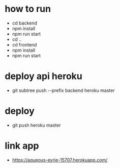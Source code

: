 # how to run
- cd backend 
- npm install
- npm run start
- cd ..
- cd frontend
- npm install
- npm run start


# deploy api heroku
- git subtree push --prefix backend heroku master

# deploy
- git push heroku master

# link app
- https://aqueous-eyrie-15707.herokuapp.com/